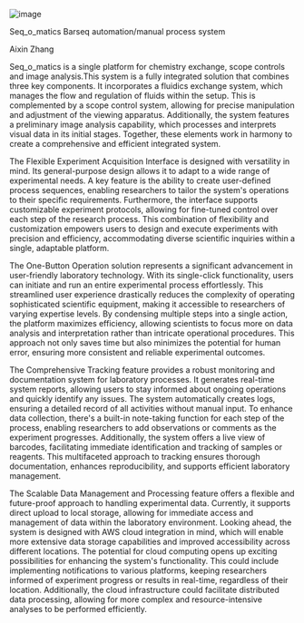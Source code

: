 ![image](https://github.com/user-attachments/assets/96411d72-6624-4300-93de-85e8d2bee55c)

Seq_o_matics Barseq automation/manual process system

Aixin Zhang

  Seq_o_matics is a single platform for chemistry exchange, scope controls and image analysis.This system is a fully integrated solution that combines three key components. It incorporates a fluidics exchange system, which manages the flow and regulation of fluids within the setup. This is complemented by a scope control system, allowing for precise manipulation and adjustment of the viewing apparatus. Additionally, the system features a preliminary image analysis capability, which processes and interprets visual data in its initial stages. Together, these elements work in harmony to create a comprehensive and efficient integrated system.
  
  The Flexible Experiment Acquisition Interface is designed with versatility in mind. Its general-purpose design allows it to adapt to a wide range of experimental needs. A key feature is the ability to create user-defined process sequences, enabling researchers to tailor the system's operations to their specific requirements. Furthermore, the interface supports customizable experiment protocols, allowing for fine-tuned control over each step of the research process. This combination of flexibility and customization empowers users to design and execute experiments with precision and efficiency, accommodating diverse scientific inquiries within a single, adaptable platform.

 The One-Button Operation solution represents a significant advancement in user-friendly laboratory technology. With its single-click functionality, users can initiate and run an entire experimental process effortlessly. This streamlined user experience drastically reduces the complexity of operating sophisticated scientific equipment, making it accessible to researchers of varying expertise levels. By condensing multiple steps into a single action, the platform maximizes efficiency, allowing scientists to focus more on data analysis and interpretation rather than intricate operational procedures. This approach not only saves time but also minimizes the potential for human error, ensuring more consistent and reliable experimental outcomes. 

 The Comprehensive Tracking feature provides a robust monitoring and documentation system for laboratory processes. It generates real-time system reports, allowing users to stay informed about ongoing operations and quickly identify any issues. The system automatically creates logs, ensuring a detailed record of all activities without manual input. To enhance data collection, there's a built-in note-taking function for each step of the process, enabling researchers to add observations or comments as the experiment progresses. Additionally, the system offers a live view of barcodes, facilitating immediate identification and tracking of samples or reagents. This multifaceted approach to tracking ensures thorough documentation, enhances reproducibility, and supports efficient laboratory management.

 The Scalable Data Management and Processing feature offers a flexible and future-proof approach to handling experimental data. Currently, it supports direct upload to local storage, allowing for immediate access and management of data within the laboratory environment. Looking ahead, the system is designed with AWS cloud integration in mind, which will enable more extensive data storage capabilities and improved accessibility across different locations.
The potential for cloud computing opens up exciting possibilities for enhancing the system's functionality. This could include implementing notifications to various platforms, keeping researchers informed of experiment progress or results in real-time, regardless of their location. Additionally, the cloud infrastructure could facilitate distributed data processing, allowing for more complex and resource-intensive analyses to be performed efficiently.
